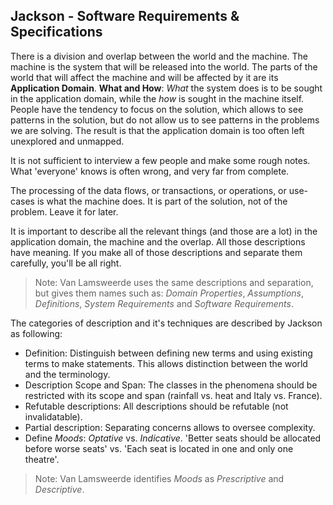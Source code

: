 ## Jackson - Software Requirements & Specifications

There is a division and overlap between the world and the machine. The machine is the system that will be released into the world. The parts of the world that will affect the machine and will be affected by it are its **Application Domain**.
**What and How**: *What* the system does is to be sought in the application domain, while the *how* is sought in the machine itself.
People have the tendency to focus on the solution, which allows to see patterns in the solution, but do not allow us to see patterns in the problems we are solving. The result is that the application domain is too often left unexplored and unmapped.

It is not sufficient to interview a few people and make some rough notes. What 'everyone' knows is often wrong, and very far from complete.

The processing of the data flows, or transactions, or operations, or use-cases is what the machine does. It is part of the solution, not of the problem. Leave it for later.

It is important to describe all the relevant things (and those are a lot) in the application domain, the machine and the overlap. All those descriptions have meaning. If you make all of those descriptions and separate them carefully, you'll be all right.

>  Note: Van Lamsweerde uses the same descriptions and separation, but gives them names such as: *Domain Properties*, *Assumptions*, *Definitions*, *System Requirements* and *Software Requirements*.

The categories of description and it's techniques are described by Jackson as following:

* Definition: Distinguish between defining new terms and using existing terms to make statements. This allows distinction between the world and the terminology.
* Description Scope and Span: The classes in the phenomena should be restricted with its scope and span (rainfall vs. heat and Italy vs. France).
* Refutable descriptions: All descriptions should be refutable (not invalidatable).
* Partial description: Separating concerns allows to oversee complexity.
* Define *Moods*: *Optative* vs. *Indicative*. 'Better seats should be allocated before worse seats' vs. 'Each seat is located in one and only one theatre'.

> Note: Van Lamsweerde identifies *Moods* as *Prescriptive* and *Descriptive*.
